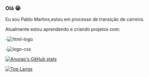 ### Olá 😁

<p>Eu sou Pablo Martins,estou em processo de transição de carreira.</p>
<p>Atualmente estou aprendendo e criando projetos com:</p>

-<img src="https://img.shields.io/badge/HTML5-E34F26?style=for-the-badge&logo=html5&logoColor=white" alt="html-logo"/>

-<img src="https://img.shields.io/badge/CSS3-1572B6?style=for-the-badge&logo=css3&logoColor=white" alt="logo-css"/>

[![Anurag's GitHub stats](https://github-readme-stats.vercel.app/api?username=pablomartinsti)](https://github.com/anuraghazra/github-readme-stats)

[![Top Langs](https://github-readme-stats.vercel.app/api/top-langs/?username=pablomartinsti)](https://github.com/anuraghazra/github-readme-stats)


